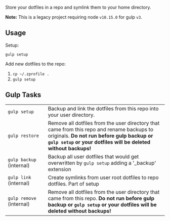 Store your dotfiles in a repo and symlink them to your home directory.

**Note:** This is a legacy project requiring node `v10.15.0` for gulp `v3`.

## Usage

Setup:

```
gulp setup
```

Add new dotfiles to the repo:

1. `cp ~/.zprofile .`
2. `gulp setup`

## Gulp Tasks
<table>
	<tr>
		<td><code>gulp&nbsp;setup</code></td>
		<td>Backup and link the dotfiles from this repo into your user directory.</td>
	</tr>
	<tr>
		<td><code>gulp&nbsp;restore</code></td>
		<td>Remove all dotfiles from the user directory that came from this repo and rename backups to originals. <b>Do not run before gulp backup or <code>gulp&nbsp;setup</code> or your dotfiles will be deleted without backups!</b></td>
	</tr>
	<tr>
		<td><code>gulp&nbsp;backup</code> (internal)</td>
		<td>Backup all user dotfiles that would get overwritten by <code>gulp&nbsp;setup</code> adding a '_backup' extension</td>
	</tr>
	<tr>
		<td><code>gulp&nbsp;link</code> (internal)</td>
		<td>Create symlinks from user root dotfiles to repo dotfiles. Part of setup</td>
	</tr>
	<tr>
		<td><code>gulp&nbsp;remove</code> (internal)</td>
		<td>Remove all dotfiles from the user directory that came from this repo. <b>Do not run before gulp backup or <code>gulp&nbsp;setup</code> or your dotfiles will be deleted without backups!</b></td>
	</tr>
</table>
